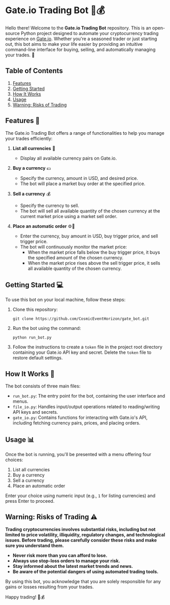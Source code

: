 # Gate.io Trading Bot 🤖💰

Hello there! Welcome to the **Gate.io Trading Bot** repository. This is an open-source Python project designed to automate your cryptocurrency trading experience on [Gate.io](https://www.gate.io/). Whether you're a seasoned trader or just starting out, this bot aims to make your life easier by providing an intuitive command-line interface for buying, selling, and automatically managing your trades. 🚀

## Table of Contents

1. [Features](#features-)
2. [Getting Started](#getting-started-)
3. [How It Works](#how-it-works-)
4. [Usage](#usage-)
5. [Warning: Risks of Trading](#warning-risks-of-trading-️)

## Features 🌟

The Gate.io Trading Bot offers a range of functionalities to help you manage your trades efficiently:

1. **List all currencies** 📝
   - Display all available currency pairs on Gate.io.

2. **Buy a currency** 💵
   - Specify the currency, amount in USD, and desired price.
   - The bot will place a market buy order at the specified price.

3. **Sell a currency** 💰
   - Specify the currency to sell.
   - The bot will sell all available quantity of the chosen currency at the current market price using a market sell order.

4. **Place an automatic order** ⚙️🔄
   - Enter the currency, buy amount in USD, buy trigger price, and sell trigger price.
   - The bot will continuously monitor the market price:
     - When the market price falls below the buy trigger price, it buys the specified amount of the chosen currency.
     - When the market price rises above the sell trigger price, it sells all available quantity of the chosen currency.

## Getting Started 💻

To use this bot on your local machine, follow these steps:

1. Clone this repository:
   ```
   git clone https://github.com/CosmicEventHorizon/gate_bot.git
   ```

2. Run the bot using the command:
   ```
   python run_bot.py
   ```
3. Follow the instructions to create a `token` file in the project root directory containing your Gate.io API key and secret. Delete the `token` file to restore default settings.

## How It Works 🔧

The bot consists of three main files:

- `run_bot.py`: The entry point for the bot, containing the user interface and menus.
- `file_io.py`: Handles input/output operations related to reading/writing API keys and secrets.
- `gate_io.py`: Contains functions for interacting with Gate.io's API, including fetching currency pairs, prices, and placing orders.

## Usage 📊

Once the bot is running, you'll be presented with a menu offering four choices:

1. List all currencies
2. Buy a currency
3. Sell a currency
4. Place an automatic order

Enter your choice using numeric input (e.g., `1` for listing currencies) and press Enter to proceed.

## Warning: Risks of Trading ⚠️

**Trading cryptocurrencies involves substantial risks, including but not limited to price volatility, illiquidity, regulatory changes, and technological issues. Before trading, please carefully consider these risks and make sure you understand them.**

- **Never risk more than you can afford to lose.**
- **Always use stop-loss orders to manage your risk.**
- **Stay informed about the latest market trends and news.**
- **Be aware of the potential dangers of using automated trading tools.**

By using this bot, you acknowledge that you are solely responsible for any gains or losses resulting from your trades.

Happy trading! 🎉💰